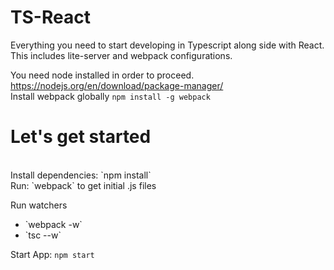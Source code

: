 # TS-React
Everything you need to start developing in Typescript along side with React. This includes lite-server and webpack configurations.

You need node installed in order to proceed. https://nodejs.org/en/download/package-manager/<br/>
Install webpack globally `npm install -g webpack`

<h1>Let's get started</h1><br>
Install dependencies: `npm install` <br/>
Run: `webpack` to get initial .js files  <br/> 

<p>Run watchers</p>
<ul>
<li>`webpack -w`</li>
<li>`tsc --w`</li>
</ul>

Start App: `npm start`


